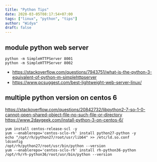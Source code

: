 ```yaml
---
title: "Python Tips"
date: 2020-03-05T08:17:54+07:00
tags: ["linux", "python", "tips"]
author: "Widya"
draft: false
---
```


## module python web server
```
python -m SimpleHTTPServer 8001
python -m SimpleHTTPServer 8002
```

* https://stackoverflow.com/questions/7943751/what-is-the-python-3-equivalent-of-python-m-simplehttpserver
* https://www.pcsuggest.com/best-lightweight-web-server-linux/

## multiple python version on centos 6
https://stackoverflow.com/questions/20842732/libpython2-7-so-1-0-cannot-open-shared-object-file-no-such-file-or-directory
https://www.2daygeek.com/install-python-3-on-centos-6/
```
yum install centos-release-scl -y
yum --enablerepo='centos-sclo-rh' install python27-python -y
echo "/opt/rh/python27/root/usr/lib64" >> /etc/ld.so.conf
ldconfig
/opt/rh/python27/root/usr/bin/python --version
yum --enablerepo='centos-sclo-rh' install rh-python36-python
/opt/rh/rh-python36/root/usr/bin/python --version
```
